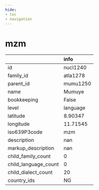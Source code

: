 ```yaml
---
hide:
- toc
- navigation
---
```

# mzm
|                      | info     |
|:---------------------|:---------|
| id                   | nucl1240 |
| family_id            | atla1278 |
| parent_id            | mumu1250 |
| name                 | Mumuye   |
| bookkeeping          | False    |
| level                | language |
| latitude             | 8.90347  |
| longitude            | 11.71545 |
| iso639P3code         | mzm      |
| description          | nan      |
| markup_description   | nan      |
| child_family_count   | 0        |
| child_language_count | 0        |
| child_dialect_count  | 20       |
| country_ids          | NG       |